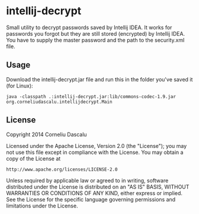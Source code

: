 intellij-decrypt
================

Small utility to decrypt passwords saved by Intellij IDEA. It works for passwords you forgot but they are still stored (encrypted) by Intellij IDEA. You have to supply the master password and the path to the security.xml file.

Usage
-----
Download the intellij-decrypt.jar file and run this in the folder you've saved it (for Linux):

    java -classpath .:intellij-decrypt.jar:lib/commons-codec-1.9.jar org.corneliudascalu.intellijdecrypt.Main


License
-----
Copyright 2014 Corneliu Dascalu

Licensed under the Apache License, Version 2.0 (the "License");
you may not use this file except in compliance with the License.
You may obtain a copy of the License at

    http://www.apache.org/licenses/LICENSE-2.0

Unless required by applicable law or agreed to in writing, software
distributed under the License is distributed on an "AS IS" BASIS,
WITHOUT WARRANTIES OR CONDITIONS OF ANY KIND, either express or implied.
See the License for the specific language governing permissions and
limitations under the License.
